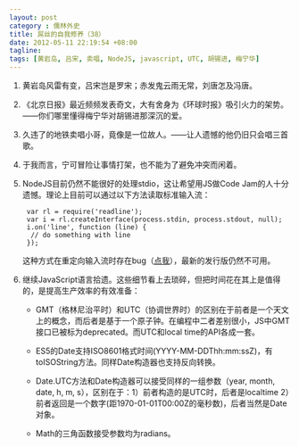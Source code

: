 ```yaml
---
layout: post
category : 儒林外史
title: 屌丝的自我修养（38）
date: 2012-05-11 22:19:54 +08:00
tagline:
tags: [黄岩岛, 吕宋, 卖唱, NodeJS, javascript, UTC, 胡锡进, 梅宁华]
---
```


1. 黄岩岛风雷有变，吕宋岂是罗宋；赤发鬼云雨无常，刘唐怎及冯唐。

2. 《北京日报》最近频频发表奇文，大有舍身为《环球时报》吸引火力的架势。——你们哪里懂得梅宁华对胡锡进那深沉的爱。

3. 久违了的地铁卖唱小哥，竟像是一位故人。——让人遗憾的他仍旧只会唱三首歌。

4. 于我而言，宁可冒险让事情打架，也不能为了避免冲突而闲着。

5. NodeJS目前仍然不能很好的处理stdio，这让希望用JS做Code Jam的人十分遗憾。理论上目前可以通过以下方法读取标准输入流：

        var rl = require('readline'); 
        var i = rl.createInterface(process.stdin, process.stdout, null); 
        i.on('line', function (line) { 
         // do something with line 
        }); 

    这种方式在重定向输入流时存在bug（[点我][1]），最新的发行版仍然不可用。

6. 继续JavaScript语言拾遗。这些细节看上去琐碎，但把时间花在其上是值得的，是提高生产效率的有效准备：

    * GMT（格林尼治平时）和UTC（协调世界时）的区别在于前者是一个天文上的概念，而后者是基于一个原子钟。在编程中二者差别很小，JS中GMT接口已被标为deprecated。而UTC和local time的API各成一套。

    * ES5的Date支持ISO8601格式时间(YYYY-MM-DDThh:mm:ssZ)，有toISOString方法。同样Date构造器也支持反向转换。

    * Date.UTC方法和Date构造器可以接受同样的一组参数（year, month, date, h, m, s），区别在于：1）前者构造的是UTC时，后者是localtime 2）前者返回是一个数字(距1970-01-01T00:00Z的毫秒数)，后者当然是Date对象。

    * Math的三角函数接受参数均为radians。

[1]: http://groups.google.com/group/nodejs/browse_thread/thread/9a6b9214722e526f/f97ab94445f3bf3e?lnk=raot 
